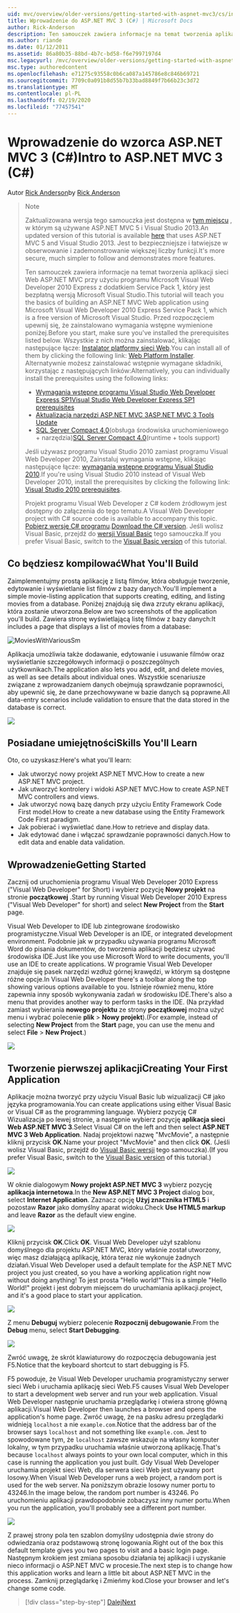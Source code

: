 ```yaml
---
uid: mvc/overview/older-versions/getting-started-with-aspnet-mvc3/cs/intro-to-aspnet-mvc-3
title: Wprowadzenie do ASP.NET MVC 3 (C#) | Microsoft Docs
author: Rick-Anderson
description: Ten samouczek zawiera informacje na temat tworzenia aplikacji sieci Web ASP.NET MVC przy użyciu programu Microsoft Visual Web Developer 2010 Express z dodatkiem Service Pack 1, który jest...
ms.author: riande
ms.date: 01/12/2011
ms.assetid: 86a80b35-88bd-4b7c-bd58-f6e7997197d4
msc.legacyurl: /mvc/overview/older-versions/getting-started-with-aspnet-mvc3/cs/intro-to-aspnet-mvc-3
msc.type: authoredcontent
ms.openlocfilehash: e71275c93558c0b6ca087a145786e8c846b69721
ms.sourcegitcommit: 7709c0a091b8d55b7b33bad8849f7b66b23c3d72
ms.translationtype: MT
ms.contentlocale: pl-PL
ms.lasthandoff: 02/19/2020
ms.locfileid: "77457541"
---
```

# <a name="intro-to-aspnet-mvc-3-c"></a><span data-ttu-id="ca590-103">Wprowadzenie do wzorca ASP.NET MVC 3 (C#)</span><span class="sxs-lookup"><span data-stu-id="ca590-103">Intro to ASP.NET MVC 3 (C#)</span></span>

<span data-ttu-id="ca590-104">Autor [Rick Anderson](https://twitter.com/RickAndMSFT)</span><span class="sxs-lookup"><span data-stu-id="ca590-104">by [Rick Anderson](https://twitter.com/RickAndMSFT)</span></span>

> > [!NOTE]
> > <span data-ttu-id="ca590-105">Zaktualizowana wersja tego samouczka jest dostępna w [tym miejscu](../../../getting-started/introduction/getting-started.md) , w którym są używane ASP.NET MVC 5 i Visual Studio 2013.</span><span class="sxs-lookup"><span data-stu-id="ca590-105">An updated version of this tutorial is available [here](../../../getting-started/introduction/getting-started.md) that uses ASP.NET MVC 5 and Visual Studio 2013.</span></span> <span data-ttu-id="ca590-106">Jest to bezpieczniejsze i łatwiejsze w obserwowanie i zademonstrowanie większej liczby funkcji.</span><span class="sxs-lookup"><span data-stu-id="ca590-106">It's more secure, much simpler to follow and demonstrates more features.</span></span>
> 
> 
> <span data-ttu-id="ca590-107">Ten samouczek zawiera informacje na temat tworzenia aplikacji sieci Web ASP.NET MVC przy użyciu programu Microsoft Visual Web Developer 2010 Express z dodatkiem Service Pack 1, który jest bezpłatną wersją Microsoft Visual Studio.</span><span class="sxs-lookup"><span data-stu-id="ca590-107">This tutorial will teach you the basics of building an ASP.NET MVC Web application using Microsoft Visual Web Developer 2010 Express Service Pack 1, which is a free version of Microsoft Visual Studio.</span></span> <span data-ttu-id="ca590-108">Przed rozpoczęciem upewnij się, że zainstalowano wymagania wstępne wymienione poniżej.</span><span class="sxs-lookup"><span data-stu-id="ca590-108">Before you start, make sure you've installed the prerequisites listed below.</span></span> <span data-ttu-id="ca590-109">Wszystkie z nich można zainstalować, klikając następujące łącze: [Instalator platformy sieci Web](https://www.microsoft.com/web/gallery/install.aspx?appid=VWD2010SP1Pack).</span><span class="sxs-lookup"><span data-stu-id="ca590-109">You can install all of them by clicking the following link: [Web Platform Installer](https://www.microsoft.com/web/gallery/install.aspx?appid=VWD2010SP1Pack).</span></span> <span data-ttu-id="ca590-110">Alternatywnie możesz zainstalować wstępnie wymagane składniki, korzystając z następujących linków:</span><span class="sxs-lookup"><span data-stu-id="ca590-110">Alternatively, you can individually install the prerequisites using the following links:</span></span>
> 
> - [<span data-ttu-id="ca590-111">Wymagania wstępne programu Visual Studio Web Developer Express SP1</span><span class="sxs-lookup"><span data-stu-id="ca590-111">Visual Studio Web Developer Express SP1 prerequisites</span></span>](https://www.microsoft.com/web/gallery/install.aspx?appid=VWD2010SP1Pack)
> - [<span data-ttu-id="ca590-112">Aktualizacja narzędzi ASP.NET MVC 3</span><span class="sxs-lookup"><span data-stu-id="ca590-112">ASP.NET MVC 3 Tools Update</span></span>](https://www.microsoft.com/web/gallery/install.aspx?appsxml=&amp;appid=MVC3)
> - <span data-ttu-id="ca590-113">[SQL Server Compact 4,0](https://www.microsoft.com/web/gallery/install.aspx?appid=SQLCE;SQLCEVSTools_4_0)(obsługa środowiska uruchomieniowego + narzędzia)</span><span class="sxs-lookup"><span data-stu-id="ca590-113">[SQL Server Compact 4.0](https://www.microsoft.com/web/gallery/install.aspx?appid=SQLCE;SQLCEVSTools_4_0)(runtime + tools support)</span></span>
> 
> <span data-ttu-id="ca590-114">Jeśli używasz programu Visual Studio 2010 zamiast programu Visual Web Developer 2010, Zainstaluj wymagania wstępne, klikając następujące łącze: [wymagania wstępne programu Visual Studio 2010](https://www.microsoft.com/web/gallery/install.aspx?appsxml=&amp;appid=VS2010SP1Pack).</span><span class="sxs-lookup"><span data-stu-id="ca590-114">If you're using Visual Studio 2010 instead of Visual Web Developer 2010, install the prerequisites by clicking the following link: [Visual Studio 2010 prerequisites](https://www.microsoft.com/web/gallery/install.aspx?appsxml=&amp;appid=VS2010SP1Pack).</span></span>
> 
> <span data-ttu-id="ca590-115">Projekt programu Visual Web Developer z C# kodem źródłowym jest dostępny do załączenia do tego tematu.</span><span class="sxs-lookup"><span data-stu-id="ca590-115">A Visual Web Developer project with C# source code is available to accompany this topic.</span></span> <span data-ttu-id="ca590-116">[Pobierz wersję C# programu](https://code.msdn.microsoft.com/Introduction-to-MVC-3-10d1b098).</span><span class="sxs-lookup"><span data-stu-id="ca590-116">[Download the C# version](https://code.msdn.microsoft.com/Introduction-to-MVC-3-10d1b098).</span></span> <span data-ttu-id="ca590-117">Jeśli wolisz Visual Basic, przejdź do [wersji Visual Basic](../vb/intro-to-aspnet-mvc-3.md) tego samouczka.</span><span class="sxs-lookup"><span data-stu-id="ca590-117">If you prefer Visual Basic, switch to the [Visual Basic version](../vb/intro-to-aspnet-mvc-3.md) of this tutorial.</span></span>

## <a name="what-youll-build"></a><span data-ttu-id="ca590-118">Co będziesz kompilować</span><span class="sxs-lookup"><span data-stu-id="ca590-118">What You'll Build</span></span>

<span data-ttu-id="ca590-119">Zaimplementujmy prostą aplikację z listą filmów, która obsługuje tworzenie, edytowanie i wyświetlanie list filmów z bazy danych.</span><span class="sxs-lookup"><span data-stu-id="ca590-119">You'll implement a simple movie-listing application that supports creating, editing, and listing movies from a database.</span></span> <span data-ttu-id="ca590-120">Poniżej znajdują się dwa zrzuty ekranu aplikacji, która zostanie utworzona.</span><span class="sxs-lookup"><span data-stu-id="ca590-120">Below are two screenshots of the application you'll build.</span></span> <span data-ttu-id="ca590-121">Zawiera stronę wyświetlającą listę filmów z bazy danych:</span><span class="sxs-lookup"><span data-stu-id="ca590-121">It includes a page that displays a list of movies from a database:</span></span>

![MoviesWithVariousSm](intro-to-aspnet-mvc-3/_static/image1.png)

<span data-ttu-id="ca590-123">Aplikacja umożliwia także dodawanie, edytowanie i usuwanie filmów oraz wyświetlanie szczegółowych informacji o poszczególnych użytkownikach.</span><span class="sxs-lookup"><span data-stu-id="ca590-123">The application also lets you add, edit, and delete movies, as well as see details about individual ones.</span></span> <span data-ttu-id="ca590-124">Wszystkie scenariusze związane z wprowadzaniem danych obejmują sprawdzanie poprawności, aby upewnić się, że dane przechowywane w bazie danych są poprawne.</span><span class="sxs-lookup"><span data-stu-id="ca590-124">All data-entry scenarios include validation to ensure that the data stored in the database is correct.</span></span>

![](intro-to-aspnet-mvc-3/_static/image2.png)

## <a name="skills-youll-learn"></a><span data-ttu-id="ca590-125">Posiadane umiejętności</span><span class="sxs-lookup"><span data-stu-id="ca590-125">Skills You'll Learn</span></span>

<span data-ttu-id="ca590-126">Oto, co uzyskasz:</span><span class="sxs-lookup"><span data-stu-id="ca590-126">Here's what you'll learn:</span></span>

- <span data-ttu-id="ca590-127">Jak utworzyć nowy projekt ASP.NET MVC.</span><span class="sxs-lookup"><span data-stu-id="ca590-127">How to create a new ASP.NET MVC project.</span></span>
- <span data-ttu-id="ca590-128">Jak utworzyć kontrolery i widoki ASP.NET MVC.</span><span class="sxs-lookup"><span data-stu-id="ca590-128">How to create ASP.NET MVC controllers and views.</span></span>
- <span data-ttu-id="ca590-129">Jak utworzyć nową bazę danych przy użyciu Entity Framework Code First model.</span><span class="sxs-lookup"><span data-stu-id="ca590-129">How to create a new database using the Entity Framework Code First paradigm.</span></span>
- <span data-ttu-id="ca590-130">Jak pobierać i wyświetlać dane.</span><span class="sxs-lookup"><span data-stu-id="ca590-130">How to retrieve and display data.</span></span>
- <span data-ttu-id="ca590-131">Jak edytować dane i włączać sprawdzanie poprawności danych.</span><span class="sxs-lookup"><span data-stu-id="ca590-131">How to edit data and enable data validation.</span></span>

## <a name="getting-started"></a><span data-ttu-id="ca590-132">Wprowadzenie</span><span class="sxs-lookup"><span data-stu-id="ca590-132">Getting Started</span></span>

<span data-ttu-id="ca590-133">Zacznij od uruchomienia programu Visual Web Developer 2010 Express ("Visual Web Developer" for Short) i wybierz pozycję **Nowy projekt** na stronie **początkowej** .</span><span class="sxs-lookup"><span data-stu-id="ca590-133">Start by running Visual Web Developer 2010 Express ("Visual Web Developer" for short) and select **New Project** from the **Start** page.</span></span>

<span data-ttu-id="ca590-134">Visual Web Developer to IDE lub zintegrowane środowisko programistyczne.</span><span class="sxs-lookup"><span data-stu-id="ca590-134">Visual Web Developer is an IDE, or integrated development environment.</span></span> <span data-ttu-id="ca590-135">Podobnie jak w przypadku używania programu Microsoft Word do pisania dokumentów, do tworzenia aplikacji będziesz używać środowiska IDE.</span><span class="sxs-lookup"><span data-stu-id="ca590-135">Just like you use Microsoft Word to write documents, you'll use an IDE to create applications.</span></span> <span data-ttu-id="ca590-136">W programie Visual Web Developer znajduje się pasek narzędzi wzdłuż górnej krawędzi, w którym są dostępne różne opcje.</span><span class="sxs-lookup"><span data-stu-id="ca590-136">In Visual Web Developer there's a toolbar along the top showing various options available to you.</span></span> <span data-ttu-id="ca590-137">Istnieje również menu, które zapewnia inny sposób wykonywania zadań w środowisku IDE.</span><span class="sxs-lookup"><span data-stu-id="ca590-137">There's also a menu that provides another way to perform tasks in the IDE.</span></span> <span data-ttu-id="ca590-138">(Na przykład zamiast wybierania **nowego projektu** ze strony **początkowej** można użyć menu i wybrać polecenie **plik** &gt; **Nowy projekt**).</span><span class="sxs-lookup"><span data-stu-id="ca590-138">(For example, instead of selecting **New Project** from the **Start** page, you can use the menu and select **File** &gt; **New Project**.)</span></span>

[![](intro-to-aspnet-mvc-3/_static/image4.png)](intro-to-aspnet-mvc-3/_static/image3.png)

## <a name="creating-your-first-application"></a><span data-ttu-id="ca590-139">Tworzenie pierwszej aplikacji</span><span class="sxs-lookup"><span data-stu-id="ca590-139">Creating Your First Application</span></span>

<span data-ttu-id="ca590-140">Aplikacje można tworzyć przy użyciu Visual Basic lub wizualizacji C# jako języka programowania.</span><span class="sxs-lookup"><span data-stu-id="ca590-140">You can create applications using either Visual Basic or Visual C# as the programming language.</span></span> <span data-ttu-id="ca590-141">Wybierz pozycję C# Wizualizacja po lewej stronie, a następnie wybierz pozycję **aplikacja sieci Web ASP.NET MVC 3**.</span><span class="sxs-lookup"><span data-stu-id="ca590-141">Select Visual C# on the left and then select **ASP.NET MVC 3 Web Application**.</span></span> <span data-ttu-id="ca590-142">Nadaj projektowi nazwę "MvcMovie", a następnie kliknij przycisk **OK**.</span><span class="sxs-lookup"><span data-stu-id="ca590-142">Name your project "MvcMovie" and then click **OK**.</span></span> <span data-ttu-id="ca590-143">(Jeśli wolisz Visual Basic, przejdź do [Visual Basic wersji](../vb/intro-to-aspnet-mvc-3.md) tego samouczka).</span><span class="sxs-lookup"><span data-stu-id="ca590-143">(If you prefer Visual Basic, switch to the [Visual Basic version](../vb/intro-to-aspnet-mvc-3.md) of this tutorial.)</span></span>

![](intro-to-aspnet-mvc-3/_static/image5.png)

<span data-ttu-id="ca590-144">W oknie dialogowym **Nowy projekt ASP.NET MVC 3** wybierz pozycję **aplikacja internetowa**.</span><span class="sxs-lookup"><span data-stu-id="ca590-144">In the **New ASP.NET MVC 3 Project** dialog box, select **Internet Application**.</span></span> <span data-ttu-id="ca590-145">Zaznacz opcję **Użyj znacznika HTML5** i pozostaw **Razor** jako domyślny aparat widoku.</span><span class="sxs-lookup"><span data-stu-id="ca590-145">Check **Use HTML5 markup** and leave **Razor** as the default view engine.</span></span>

![](intro-to-aspnet-mvc-3/_static/image6.png)

<span data-ttu-id="ca590-146">Kliknij przycisk **OK**.</span><span class="sxs-lookup"><span data-stu-id="ca590-146">Click **OK**.</span></span> <span data-ttu-id="ca590-147">Visual Web Developer użył szablonu domyślnego dla projektu ASP.NET MVC, który właśnie został utworzony, więc masz działającą aplikację, która teraz nie wykonuje żadnych działań.</span><span class="sxs-lookup"><span data-stu-id="ca590-147">Visual Web Developer used a default template for the ASP.NET MVC project you just created, so you have a working application right now without doing anything!</span></span> <span data-ttu-id="ca590-148">To jest prosta "Hello world!"</span><span class="sxs-lookup"><span data-stu-id="ca590-148">This is a simple "Hello World!"</span></span> <span data-ttu-id="ca590-149">projekt i jest dobrym miejscem do uruchamiania aplikacji.</span><span class="sxs-lookup"><span data-stu-id="ca590-149">project, and it's a good place to start your application.</span></span>

[![](intro-to-aspnet-mvc-3/_static/image8.png)](intro-to-aspnet-mvc-3/_static/image7.png)

<span data-ttu-id="ca590-150">Z menu **Debuguj** wybierz polecenie **Rozpocznij debugowanie**.</span><span class="sxs-lookup"><span data-stu-id="ca590-150">From the **Debug** menu, select **Start Debugging**.</span></span>

![](intro-to-aspnet-mvc-3/_static/image9.png)

<span data-ttu-id="ca590-151">Zwróć uwagę, że skrót klawiaturowy do rozpoczęcia debugowania jest F5.</span><span class="sxs-lookup"><span data-stu-id="ca590-151">Notice that the keyboard shortcut to start debugging is F5.</span></span>

<span data-ttu-id="ca590-152">F5 powoduje, że Visual Web Developer uruchamia programistyczny serwer sieci Web i uruchamia aplikację sieci Web.</span><span class="sxs-lookup"><span data-stu-id="ca590-152">F5 causes Visual Web Developer to start a development web server and run your web application.</span></span> <span data-ttu-id="ca590-153">Visual Web Developer następnie uruchamia przeglądarkę i otwiera stronę główną aplikacji.</span><span class="sxs-lookup"><span data-stu-id="ca590-153">Visual Web Developer then launches a browser and opens the application's home page.</span></span> <span data-ttu-id="ca590-154">Zwróć uwagę, że na pasku adresu przeglądarki widnieją `localhost` a nie `example.com`.</span><span class="sxs-lookup"><span data-stu-id="ca590-154">Notice that the address bar of the browser says `localhost` and not something like `example.com`.</span></span> <span data-ttu-id="ca590-155">Jest to spowodowane tym, że `localhost` zawsze wskazuje na własny komputer lokalny, w tym przypadku uruchamia właśnie utworzoną aplikację.</span><span class="sxs-lookup"><span data-stu-id="ca590-155">That's because `localhost` always points to your own local computer, which in this case is running the application you just built.</span></span> <span data-ttu-id="ca590-156">Gdy Visual Web Developer uruchamia projekt sieci Web, dla serwera sieci Web jest używany port losowy.</span><span class="sxs-lookup"><span data-stu-id="ca590-156">When Visual Web Developer runs a web project, a random port is used for the web server.</span></span> <span data-ttu-id="ca590-157">Na poniższym obrazie losowy numer portu to 43246.</span><span class="sxs-lookup"><span data-stu-id="ca590-157">In the image below, the random port number is 43246.</span></span> <span data-ttu-id="ca590-158">Po uruchomieniu aplikacji prawdopodobnie zobaczysz inny numer portu.</span><span class="sxs-lookup"><span data-stu-id="ca590-158">When you run the application, you'll probably see a different port number.</span></span>

![](intro-to-aspnet-mvc-3/_static/image10.png)

<span data-ttu-id="ca590-159">Z prawej strony pola ten szablon domyślny udostępnia dwie strony do odwiedzania oraz podstawową stronę logowania.</span><span class="sxs-lookup"><span data-stu-id="ca590-159">Right out of the box this default template gives you two pages to visit and a basic login page.</span></span> <span data-ttu-id="ca590-160">Następnym krokiem jest zmiana sposobu działania tej aplikacji i uzyskanie nieco informacji o ASP.NET MVC w procesie.</span><span class="sxs-lookup"><span data-stu-id="ca590-160">The next step is to change how this application works and learn a little bit about ASP.NET MVC in the process.</span></span> <span data-ttu-id="ca590-161">Zamknij przeglądarkę i Zmieńmy kod.</span><span class="sxs-lookup"><span data-stu-id="ca590-161">Close your browser and let's change some code.</span></span>

> [!div class="step-by-step"]
> [<span data-ttu-id="ca590-162">Dalej</span><span class="sxs-lookup"><span data-stu-id="ca590-162">Next</span></span>](adding-a-controller.md)
